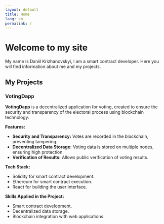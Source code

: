 ```yaml
---
layout: default
title: Home
lang: en
permalink: /
---
```


# Welcome to my site

My name is Daniil Krizhanovskyi, I am a smart contract developer. Here you will find information about me and my projects.

## My Projects

### VotingDapp
**VotingDapp** is a decentralized application for voting, created to ensure the security and transparency of the electoral process using blockchain technology.

**Features:**
- **Security and Transparency:** Votes are recorded in the blockchain, preventing tampering.
- **Decentralized Data Storage:** Voting data is stored on multiple nodes, ensuring high protection.
- **Verification of Results:** Allows public verification of voting results.

**Tech Stack:**
- Solidity for smart contract development.
- Ethereum for smart contract execution.
- React for building the user interface.

**Skills Applied in the Project:**
- Smart contract development.
- Decentralized data storage.
- Blockchain integration with web applications.
